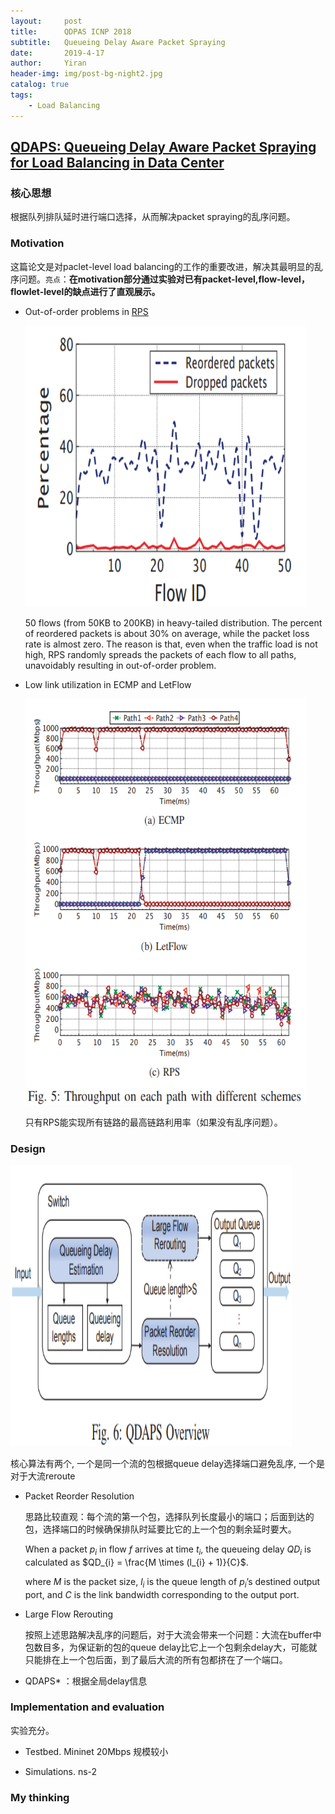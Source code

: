 ```yaml
---
layout:     post
title:      QDPAS ICNP 2018
subtitle:   Queueing Delay Aware Packet Spraying
date:       2019-4-17
author:     Yiran
header-img: img/post-bg-night2.jpg
catalog: true
tags:
    - Load Balancing
---
```


## [QDAPS: Queueing Delay Aware Packet Spraying for Load Balancing in Data Center](https://ieeexplore.ieee.org/document/8526805)
### 核心思想 

根据队列排队延时进行端口选择，从而解决packet spraying的乱序问题。

### Motivation

这篇论文是对paclet-level load balancing的工作的重要改进，解决其最明显的乱序问题。```亮点```：**在motivation部分通过实验对已有packet-level,flow-level，flowlet-level的缺点进行了直观展示。**

- Out-of-order problems in [RPS](http://citeseerx.ist.psu.edu/viewdoc/download?doi=10.1.1.297.529&rep=rep1&type=pdf)

  <img width="450" height="450" src="/img/post-qdaps-1.png"/>

  50 flows (from 50KB to 200KB) in heavy-tailed distribution. The percent of reordered packets is about 30% on average, while the packet loss rate is almost zero. The reason is that, even when the traffic load is not high, RPS randomly spreads the packets of each flow to all paths, unavoidably resulting in out-of-order problem.

- Low link utilization in ECMP and LetFlow

  <img width="450" height="650" src="/img/post-qdaps-2.png"/>

  只有RPS能实现所有链路的最高链路利用率（如果没有乱序问题）。


### Design
   
  <img width="450" height="450" src="/img/post-qdaps-3.png"/>

   核心算法有两个, 一个是同一个流的包根据queue delay选择端口避免乱序, 一个是对于大流reroute

- Packet Reorder Resolution
  
  思路比较直观：每个流的第一个包，选择队列长度最小的端口；后面到达的包，选择端口的时候确保排队时延要比它的上一个包的剩余延时要大。
   
  When a packet $p_{i}$ in flow $f$ arrives at time $t_{i}$, the queueing delay $QD_{i}$ is calculated as $QD_{i} = \frac{M \times (l_{i} + 1)}{C}$.

  where $M$ is the packet size, $l_{i}$ is the queue length of $p_{i}$’s destined output port, and $C$ is the link bandwidth corresponding to the output port.

   

- Large Flow Rerouting
 
  按照上述思路解决乱序的问题后，对于大流会带来一个问题：大流在buffer中包数目多，为保证新的包的queue delay比它上一个包剩余delay大，可能就只能排在上一个包后面，到了最后大流的所有包都挤在了一个端口。


- QDAPS* ：根据全局delay信息


### Implementation and evaluation

实验充分。
 
- Testbed. Mininet 20Mbps  规模较小

- Simulations. ns-2  

### My thinking
